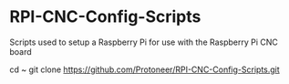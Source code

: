 # RPI-CNC-Config-Scripts
Scripts used to setup a Raspberry Pi for use with the Raspberry Pi CNC board


  cd ~
  git clone https://github.com/Protoneer/RPI-CNC-Config-Scripts.git

